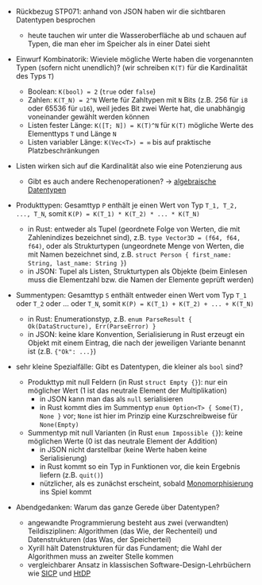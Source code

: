 - Rückbezug STP071: anhand von JSON haben wir die sichtbaren Datentypen besprochen
    - heute tauchen wir unter die Wasseroberfläche ab und schauen auf Typen, die man eher im Speicher als in einer Datei sieht

- Einwurf Kombinatorik: Wieviele mögliche Werte haben die vorgenannten Typen (sofern nicht unendlich)? (wir schreiben `K(T)` für die Kardinalität des Typs `T`)
    - Boolean: `K(bool) = 2` (`true` oder `false`)
    - Zahlen: `K(T_N) = 2^N` Werte für Zahltypen mit `N` Bits (z.B. 256 für `i8` oder 65536 für `u16`), weil jedes Bit zwei Werte hat, die unabhängig voneinander gewählt werden können
    - Listen fester Länge: `K([T; N]) = K(T)^N` für `K(T)` mögliche Werte des Elementtyps `T` und Länge `N`
    - Listen variabler Länge: `K(Vec<T>) = ∞` bis auf praktische Platzbeschränkungen

- Listen wirken sich auf die Kardinalität also wie eine Potenzierung aus
    - Gibt es auch andere Rechenoperationen? -> [algebraische Datentypen](https://de.wikipedia.org/w/index.php?title=Algebraischer_Datentyp&oldid=248147888)

- Produkttypen: Gesamttyp `P` enthält je einen Wert von Typ `T_1, T_2, ..., T_N`, somit `K(P) = K(T_1) * K(T_2) * ... * K(T_N)`
    - in Rust: entweder als Tupel (geordnete Folge von Werten, die mit Zahlenindizes bezeichnet sind), z.B. `type Vector3D = (f64, f64, f64)`, oder als Strukturtypen (ungeordnete Menge von Werten, die mit Namen bezeichnet sind, z.B. `struct Person { first_name: String, last_name: String }`)
    - in JSON: Tupel als Listen, Strukturtypen als Objekte (beim Einlesen muss die Elementzahl bzw. die Namen der Elemente geprüft werden)

- Summentypen: Gesamttyp `S` enthält entweder einen Wert vom Typ `T_1` oder `T_2` oder ... oder `T_N`, somit `K(P) = K(T_1) + K(T_2) + ... + K(T_N)`
    - in Rust: Enumerationstyp, z.B. `enum ParseResult { Ok(DataStructure), Err(ParseError) }`
    - in JSON: keine klare Konvention, Serialisierung in Rust erzeugt ein Objekt mit einem Eintrag, die nach der jeweiligen Variante benannt ist (z.B. `{"Ok": ...}`)

- sehr kleine Spezialfälle: Gibt es Datentypen, die kleiner als `bool` sind?
    - Produkttyp mit null Feldern (in Rust `struct Empty {}`): nur ein möglicher Wert (1 ist das neutrale Element der Multiplikation)
        - in JSON kann man das als `null` serialisieren
        - in Rust kommt dies im Summentyp `enum Option<T> { Some(T), None }` vor; `None` ist hier im Prinzip eine Kurzschreibweise für `None(Empty)`
    - Summentyp mit null Varianten (in Rust `enum Impossible {}`): keine möglichen Werte (0 ist das neutrale Element der Addition)
        - in JSON nicht darstellbar (keine Werte haben keine Serialisierung)
        - in Rust kommt so ein Typ in Funktionen vor, die kein Ergebnis liefern (z.B. `quit()`)
        - nützlicher, als es zunächst erscheint, sobald [Monomorphisierung](https://en.wikipedia.org/w/index.php?title=Monomorphization&oldid=1246708145) ins Spiel kommt

- Abendgedanken: Warum das ganze Gerede über Datentypen?
    - angewandte Programmierung besteht aus zwei (verwandten) Teildisziplinen: Algorithmen (das Wie, der Rechenteil) und Datenstrukturen (das Was, der Speicherteil)
    - Xyrill hält Datenstrukturen für das Fundament; die Wahl der Algorithmen muss an zweiter Stelle kommen
    - vergleichbarer Ansatz in klassischen Software-Design-Lehrbüchern wie [SICP](https://en.wikipedia.org/w/index.php?title=Structure_and_Interpretation_of_Computer_Programs&oldid=1244483390) und [HtDP](https://en.wikipedia.org/w/index.php?title=How_to_Design_Programs&oldid=1251901750)
